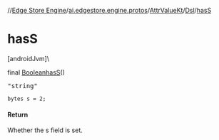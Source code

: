 //[Edge Store Engine](../../../../index.md)/[ai.edgestore.engine.protos](../../index.md)/[AttrValueKt](../index.md)/[Dsl](index.md)/[hasS](has-s.md)

# hasS

[androidJvm]\

final [Boolean](https://developer.android.com/reference/kotlin/java/lang/Boolean.html)[hasS](has-s.md)()

<pre>
"string"
</pre>

<code>bytes s = 2;</code>

#### Return

Whether the s field is set.
